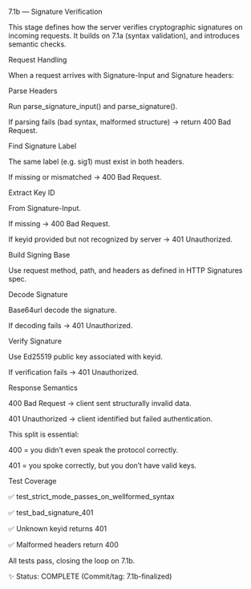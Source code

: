 7.1b — Signature Verification

This stage defines how the server verifies cryptographic signatures on incoming requests.
It builds on 7.1a (syntax validation), and introduces semantic checks.

Request Handling

When a request arrives with Signature-Input and Signature headers:

Parse Headers

Run parse_signature_input() and parse_signature().

If parsing fails (bad syntax, malformed structure) → return 400 Bad Request.

Find Signature Label

The same label (e.g. sig1) must exist in both headers.

If missing or mismatched → 400 Bad Request.

Extract Key ID

From Signature-Input.

If missing → 400 Bad Request.

If keyid provided but not recognized by server → 401 Unauthorized.

Build Signing Base

Use request method, path, and headers as defined in HTTP Signatures spec.

Decode Signature

Base64url decode the signature.

If decoding fails → 401 Unauthorized.

Verify Signature

Use Ed25519 public key associated with keyid.

If verification fails → 401 Unauthorized.

Response Semantics

400 Bad Request → client sent structurally invalid data.

401 Unauthorized → client identified but failed authentication.

This split is essential:

400 = you didn’t even speak the protocol correctly.

401 = you spoke correctly, but you don’t have valid keys.

Test Coverage

✅ test_strict_mode_passes_on_wellformed_syntax

✅ test_bad_signature_401

✅ Unknown keyid returns 401

✅ Malformed headers return 400

All tests pass, closing the loop on 7.1b.

✨ Status: COMPLETE
(Commit/tag: 7.1b-finalized)
